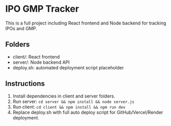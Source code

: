 # IPO GMP Tracker

This is a full project including React frontend and Node backend for tracking IPOs and GMP.

## Folders
- client/: React frontend
- server/: Node backend API
- deploy.sh: automated deployment script placeholder

## Instructions
1. Install dependencies in client and server folders.
2. Run server: `cd server && npm install && node server.js`
3. Run client: `cd client && npm install && npm run dev`
4. Replace deploy.sh with full auto deploy script for GitHub/Vercel/Render deployment.
